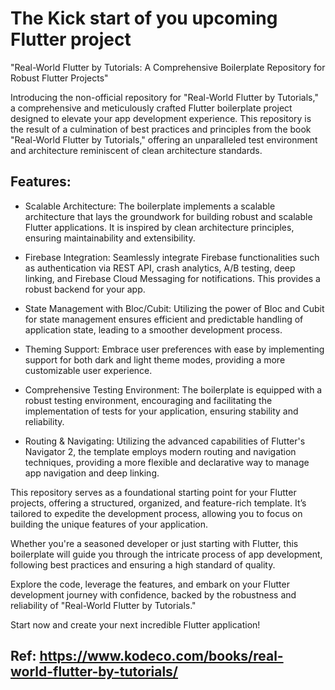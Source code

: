 # The Kick start of you upcoming Flutter project 


"Real-World Flutter by Tutorials: A Comprehensive Boilerplate Repository for Robust Flutter Projects"

Introducing the non-official repository for "Real-World Flutter by Tutorials," a comprehensive and meticulously crafted Flutter boilerplate project designed to elevate your app development experience. This repository is the result of a culmination of best practices and principles from the book "Real-World Flutter by Tutorials," offering an unparalleled test environment and architecture reminiscent of clean architecture standards.

## Features:

- Scalable Architecture: The boilerplate implements a scalable architecture that lays the groundwork for building robust and scalable Flutter applications. It is inspired by clean architecture principles, ensuring maintainability and extensibility.

- Firebase Integration: Seamlessly integrate Firebase functionalities such as authentication via REST API, crash analytics, A/B testing, deep linking, and Firebase Cloud Messaging for notifications. This provides a robust backend for your app.

- State Management with Bloc/Cubit: Utilizing the power of Bloc and Cubit for state management ensures efficient and predictable handling of application state, leading to a smoother development process.

- Theming Support: Embrace user preferences with ease by implementing support for both dark and light theme modes, providing a more customizable user experience.

- Comprehensive Testing Environment: The boilerplate is equipped with a robust testing environment, encouraging and facilitating the implementation of tests for your application, ensuring stability and reliability.

- Routing & Navigating: Utilizing the advanced capabilities of Flutter's Navigator 2, the template employs modern routing and navigation techniques, providing a more flexible and declarative way to manage app navigation and deep linking.


This repository serves as a foundational starting point for your Flutter projects, offering a structured, organized, and feature-rich template. It’s tailored to expedite the development process, allowing you to focus on building the unique features of your application.

Whether you're a seasoned developer or just starting with Flutter, this boilerplate will guide you through the intricate process of app development, following best practices and ensuring a high standard of quality.

Explore the code, leverage the features, and embark on your Flutter development journey with confidence, backed by the robustness and reliability of "Real-World Flutter by Tutorials."

Start now and create your next incredible Flutter application!

## Ref: https://www.kodeco.com/books/real-world-flutter-by-tutorials/
